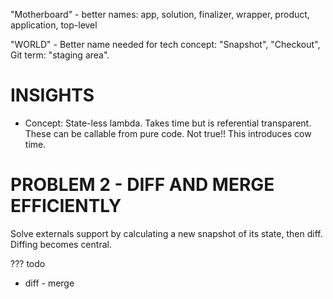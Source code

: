 "Motherboard" - better names: app, solution, finalizer, wrapper, product, application, top-level

"WORLD" - Better name needed for tech concept: "Snapshot", "Checkout", Git term: "staging area".


# INSIGHTS

- Concept: State-less lambda. Takes time but is referential transparent. These can be callable from pure code. Not true!! This introduces cow time.




# PROBLEM 2 - DIFF AND MERGE EFFICIENTLY
Solve externals support by calculating a new snapshot of its state, then diff. Diffing becomes central.

??? todo
- diff - merge



